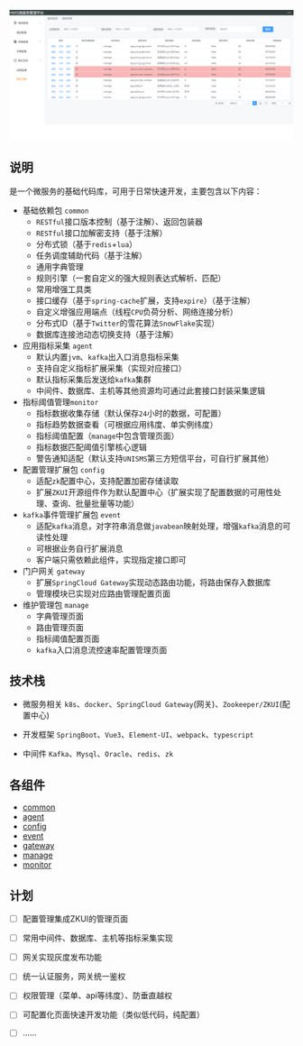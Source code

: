 ![image-20230201124025620](README/image/README/image-20230201124025620.png)

## 说明

是一个微服务的基础代码库，可用于日常快速开发，主要包含以下内容：

- 基础依赖包 `common`
  - `RESTful`接口版本控制（基于注解）、返回包装器
  - `RESTful`接口加解密支持（基于注解）
  - 分布式锁（基于`redis`+`lua`）
  - 任务调度辅助代码（基于注解）
  - 通用字典管理
  - 规则引擎（一套自定义的强大规则表达式解析、匹配）
  - 常用增强工具类
  - 接口缓存（基于`spring-cache`扩展，支持`expire`）（基于注解）
  - 自定义增强应用端点（线程`CPU`负荷分析、网络连接分析）
  - 分布式ID（基于`Twitter`的雪花算法`SnowFlake`实现）
  - 数据库连接池动态切换支持（基于注解）
- 应用指标采集 `agent`
  - 默认内置`jvm`、`kafka`出入口消息指标采集
  - 支持自定义指标扩展采集（实现对应接口）
  - 默认指标采集后发送给`kafka`集群
  - 中间件、数据库、主机等其他资源均可通过此套接口封装采集逻辑
- 指标阈值管理`monitor`
  - 指标数据收集存储（默认保存`24`小时的数据，可配置）
  - 指标趋势数据查看（可根据应用纬度、单实例纬度）
  - 指标阈值配置（`manage`中包含管理页面）
  - 指标数据匹配阈值引擎核心逻辑
  - 警告通知适配（默认支持`UNISMS`第三方短信平台，可自行扩展其他）
- 配置管理扩展包 `config`
  - 适配`zk`配置中心，支持配置加密存储读取
  - 扩展`ZKUI`开源组件作为默认配置中心（扩展实现了配置数据的可用性处理、查询、批量批量等功能）
- `kafka`事件管理扩展包 `event`
  - 适配`kafka`消息，对字符串消息做`javabean`映射处理，增强`kafka`消息的可读性处理
  - 可根据业务自行扩展消息
  - 客户端只需依赖此组件，实现指定接口即可
- 门户网关 `gateway`
  - 扩展`SpringCloud Gateway`实现动态路由功能，将路由保存入数据库
  - 管理模块已实现对应路由管理配置页面
- 维护管理包 `manage`
  - 字典管理页面
  - 路由管理页面
  - 指标阈值配置页面
  - `kafka`入口消息流控速率配置管理页面



## 技术栈

- 微服务相关 `k8s`、`docker`、`SpringCloud Gateway`(网关)、`Zookeeper/ZKUI`(配置中心)

- 开发框架 `SpringBoot`、`Vue3`、`Element-UI`、`webpack`、`typescript`
- 中间件 `Kafka`、`Mysql`、`Oracle`、`redis`、`zk`



## 各组件

- [common](common/README.md)
- [agent](agent/README.md)
- [config](config/README.md)
- [event](event/README.md)
- [gateway](gateway/README.md)
- [manage](manage/README.md)
- [monitor](monitor/README.md)



## 计划

+ [ ] 配置管理集成ZKUI的管理页面
+ [ ] 常用中间件、数据库、主机等指标采集实现
+ [ ] 网关实现灰度发布功能
+ [ ] 统一认证服务，网关统一鉴权
+ [ ] 权限管理（菜单、api等纬度）、防垂直越权
+ [ ] 可配置化页面快速开发功能（类似低代码，纯配置）
+ [ ] ......


